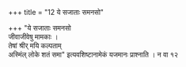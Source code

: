 +++
title = "12 ये सजाताः समनसो"

+++
"ये सजाताः समनसो  
जीवाजीवेषु मामकाः ।  
तेषां श्रीर् मयि कल्पताम्  
अस्मिंल् लोके शतं समा" इत्यवशिष्टानामेकं यजमानः प्राश्नाति । न वा १२  
